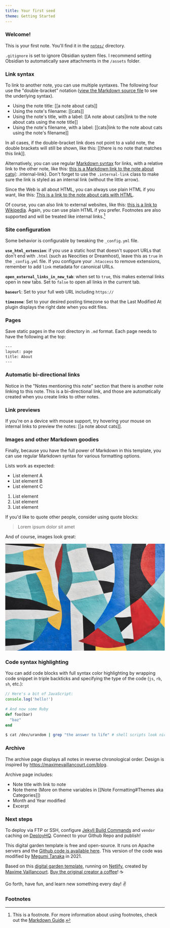 ```yaml
---
title: Your first seed
theme: Getting Started
---
```


### Welcome!
This is your first note. You'll find it in the [`notes/`](https://github.com/maximevaillancourt/digital-garden-jekyll-template/tree/master/_notes) directory.

`.gitignore` is set to ignore Obsidian system files. I recommend setting Obsidian to automatically save attachments in the `/assets` folder.

### Link syntax

To link to another note, you can use multiple syntaxes. The following four use the "double-bracket" notation ([view the Markdown source file](https://github.com/maximevaillancourt/digital-garden-jekyll-template/blob/master/_notes/your-first-note.md#link-syntax) to see the underlying syntax).

- Using the note title: [[a note about cats]]
- Using the note's filename: [[cats]]
- Using the note's title, with a label: [[A note about cats|link to the note about cats using the note title]]
- Using the note's filename, with a label: [[cats|link to the note about cats using the note's filename]]

In all cases, if the double-bracket link does not point to a valid note, the double brackets will still be shown, like this: [[there is no note that matches this link]].

Alternatively, you can use regular [Markdown syntax](https://www.markdownguide.org/getting-started/) for links, with a relative link to the other note, like this: [this is a Markdown link to the note about cats](/cats){: .internal-link}. Don't forget to use the `.internal-link` class to make sure the link is styled as an internal link (without the little arrow).

Since the Web is all about HTML, you can always use plain HTML if you want, like this: <a class="internal-link" href="/cats">This is a link to the note about cats with HTML</a>.

Of course, you can also link to external websites, like this: [this is a link to Wikipedia](https://wikipedia.org/). Again, you can use plain HTML if you prefer. Footnotes are also supported and will be treated like internal links.[^1]

[^1]: This is a footnote. For more information about using footnotes, check out the [Markdown Guide](https://www.markdownguide.org/extended-syntax/#footnotes).

### Site configuration

Some behavior is configurable by tweaking the `_config.yml` file.

**`use_html_extension`**: if you use a static host that doesn't support URLs that don't end with `.html` (such as Neocities or Dreamhost), leave this as `true` in the `_config.yml` file. If you configure your `.htaccess` to remove extensions, remember to add `link` metadata for canonical URLs.

**`open_external_links_in_new_tab`**: when set to `true`, this makes external links open in new tabs. Set to `false` to open all links in the current tab.

**`baseurl`**: Set to your full web URL including `https://`

**`timezone`**: Set to your desired posting timezone so that the Last Modified At plugin displays the right date when you edit files.

### Pages
Save static pages in the root directory in `.md` format. Each page needs to have the following at the top:

```
---
layout: page
title: About
---
```

### Automatic bi-directional links

Notice in the "Notes mentioning this note" section that there is another note linking to this note. This is a bi-directional link, and those are automatically created when you create links to other notes.

### Link previews

If you're on a device with mouse support, try hovering your mouse on internal links to preview the notes: [[a note about cats]].

### Images and other Markdown goodies

Finally, because you have the full power of Markdown in this template, you can use regular Markdown syntax for various formatting options.

Lists work as expected:

- List element A
- List element B
- List element C

1. List element
2. List element
3. List element

If you'd like to quote other people, consider using quote blocks:

> Lorem ipsum dolor sit amet

And of course, images look great:

<img src="/assets/image.jpg"/>

### Code syntax highlighting

You can add code blocks with full syntax color highlighting by wrapping code snippet in triple backticks and specifying the type of the code (`js`, `rb`, `sh`, etc.):

```js
// Here's a bit of JavaScript:
console.log('hello!')
```

```rb
# And now some Ruby
def foo(bar)
  "baz"
end
```

```sh
$ cat /dev/urandom | grep "the answer to life" # shell scripts look nice too
```

### Archive
The archive page displays all notes in reverse chronological order. Design is inspired by https://maximevaillancourt.com/blog.

Archive page includes:
- Note title with link to note
- Note theme (More on theme variables in [[Note Formatting#Themes aka Categories]])
- Month and Year modified
- Excerpt

### Next steps
To deploy via FTP or SSH, configure [Jekyll Build Commands](https://www.deployhq.com/guides/jekyll) and `vendor` caching on [DeployHQ](https://www.deployhq.com/r/nx7qct). Connect to your Github Repo and publish!

This digital garden template is free and open-source. It runs on Apache servers and the [Github code is available here](https://github.com/meewgumi/apache-digital-garden). This version of the code was modified by [Megumi Tanaka](https://megumi.co) in 2021.

Based on this [digital garden template](https://github.com/maximevaillancourt/digital-garden-jekyll-template), running on [Netlify](https://maximevaillancourt.com/blog/setting-up-your-own-digital-garden-with-jekyll), created by [Maxime Vaillancourt](https://github.com/maximevaillancourt).  [Buy the original creator a coffee](https://ko-fi.com/maximevaillancourt)! ☕️

Go forth, have fun, and learn new something every day! ✌️

### Footnotes
